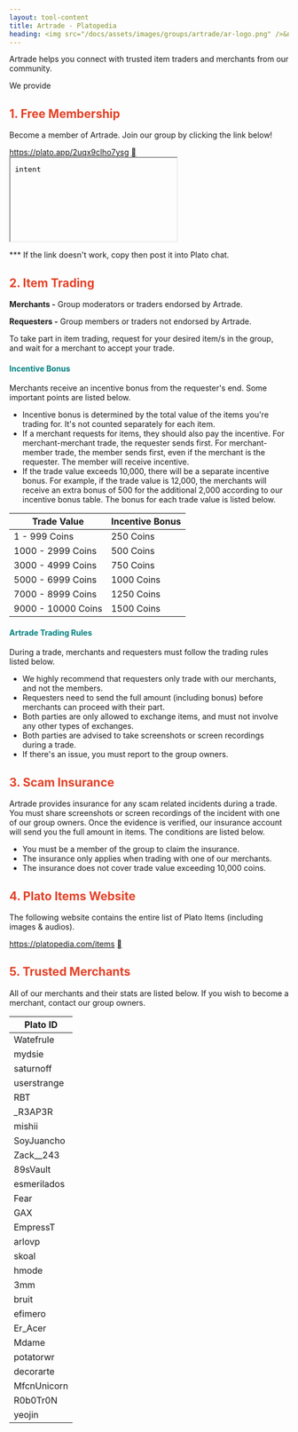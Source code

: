 ```yaml
---
layout: tool-content
title: Artrade - Platopedia
heading: <img src="/docs/assets/images/groups/artrade/ar-logo.png" />&nbsp;Artrade
---
```


<style>
h2 { color:#E44026 !important }
h4 { color:#008080 !important;font-size:var(--unit-text-B) !important }
</style>

<div class="linebreak"></div>

Artrade helps you connect with trusted item traders and merchants from our community.

<div class="content-contents text-left" data-open="true" data-icon="&#xf068;,&#xf067;">We provide <embed/></div>

<div class="linebreak"></div>

## 1. Free Membership

Become a member of Artrade. Join our group by clicking the link below!

<p>
    <a href="https://plato.app/2uqx9clho7ysg">https://plato.app/2uqx9clho7ysg</a>
    <a class="btn btn-sm btn-field btn-copy icon font-weight-normal" href="https://plato.app/2uqx9clho7ysg">&#xf24d;</a>
    <iframe class="d-none" name="intent" src="data:text/plain;charset=utf-8;base64,aW50ZW50"></iframe>
</p>

<p>
    *** If the link doesn't work, copy then post it into Plato chat.
</p>

<div class="linebreak"></div>

## 2. Item Trading

**Merchants -** Group moderators or traders endorsed by Artrade.

**Requesters -** Group members or traders not endorsed by Artrade.

To take part in item trading, request for your desired item/s in the group, and wait for a merchant to accept your trade.

<div class="linebreak"></div>

#### Incentive Bonus

Merchants receive an incentive bonus from the requester's end. Some important points are listed below.

- Incentive bonus is determined by the total value of the items you're trading for. It's not counted separately for each item.
- If a merchant requests for items, they should also pay the incentive. For merchant-merchant trade, the requester sends first. For merchant-member trade, the member sends first, even if the merchant is the requester. The member will receive incentive.
- If the trade value exceeds 10,000, there will be a separate incentive bonus. For example, if the trade value is 12,000, the merchants will receive an extra bonus of 500 for the additional 2,000 according to our incentive bonus table. The bonus for each trade value is listed below.

<table class="table table-bordered">
    <thead>
        <tr>
            <th class="w-50">Trade Value</th>
            <th class="w-50">Incentive Bonus</th>
        </tr>
    </thead>
    <tbody>
        <tr>
            <td>1 - 999 Coins</td>
            <td>250 Coins</td>
        </tr>
        <tr>
            <td>1000 - 2999 Coins</td>
            <td>500 Coins</td>
        </tr>
        <tr>
            <td>3000 - 4999 Coins</td>
            <td>750 Coins</td>
        </tr>
        <tr>
            <td>5000 - 6999 Coins</td>
            <td>1000 Coins</td>
        </tr>
        <tr>
            <td>7000 - 8999 Coins</td>
            <td>1250 Coins</td>
        </tr>
        <tr>
            <td>9000 - 10000 Coins</td>
            <td>1500 Coins</td>
        </tr>        
    </tbody>
</table>

<div class="linebreak"></div>

#### Artrade Trading Rules

During a trade, merchants and requesters must follow the trading rules listed below.

- We highly recommend that requesters only trade with our merchants, and not the members.
- Requesters need to send the full amount (including bonus) before merchants can proceed with their part.
- Both parties are only allowed to exchange items, and must not involve any other types of exchanges.
- Both parties are advised to take screenshots or screen recordings during a trade.
- If there's an issue, you must report to the group owners.

<div class="linebreak"></div>

## 3. Scam Insurance

Artrade provides insurance for any scam related incidents during a trade. You must share screenshots or screen recordings of the incident with one of our group owners. Once the evidence is verified, our insurance account will send you the full amount in items. The conditions are listed below.

- You must be a member of the group to claim the insurance.
- The insurance only applies when trading with one of our merchants.
- The insurance does not cover trade value exceeding 10,000 coins.

<div class="linebreak"></div>

## 4. Plato Items Website

The following website contains the entire list of Plato Items (including images & audios).

<p>
    <a href="https://platopedia.com/items">https://platopedia.com/items</a>
    <a class="btn btn-sm btn-field btn-copy icon font-weight-normal" href="https://platopedia.com/items">&#xf24d;</a>
</p>

<div class="linebreak"></div>

## 5. Trusted Merchants

All of our merchants and their stats are listed below. If you wish to become a merchant, contact our group owners.

<table class="table table-bordered">
    <thead>
        <tr>
            <th class="">Plato ID</th>
        </tr>
    </thead>
    <tbody>
        <tr>
            <td>Watefrule</td>
        </tr>
        <tr>
            <td>mydsie</td>
        </tr>        
        <tr>
            <td>saturnoff</td>
        </tr>
        <tr>
            <td>userstrange</td>
        </tr>        
        <tr>
            <td>RBT</td>
        </tr>
        <tr>
            <td>_R3AP3R</td>
        </tr>
        <tr>
            <td>mishii</td>
        </tr>
        <tr>
            <td>SoyJuancho</td>
        </tr>
        <tr>
            <td>Zack__243</td>
        </tr>
        <tr>
            <td>89sVault</td>
        </tr>
        <tr>
            <td>esmerilados</td>
        </tr>        
        <tr>
            <td>Fear</td>
        </tr>
        <tr>
            <td>GAX</td>
        </tr>
        <tr>
            <td>EmpressT</td>
        </tr>        
        <tr>
            <td>arlovp</td>
        </tr>
        <tr>
            <td>skoal</td>
        </tr>
        <tr>
            <td>hmode</td>
        </tr>
        <tr>
            <td>3mm</td>
        </tr>
        <tr>
            <td>bruit</td>
        </tr>
        <tr>
            <td>efimero</td>
        </tr>
        <tr>
            <td>Er_Acer</td>
        </tr>
        <tr>
            <td>Mdame</td>
        </tr>
        <tr>
            <td>potatorwr</td>
        </tr>
        <tr>
            <td>decorarte</td>
        </tr>
        <tr>
            <td>MfcnUnicorn</td>
        </tr>
        <tr>
            <td>R0b0Tr0N</td>
        </tr>
        <tr>
            <td>yeojin</td>
        </tr>
    </tbody>
</table>

<div class="linebreak"></div>

